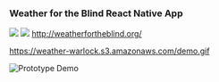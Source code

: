 ### Weather for the Blind React Native App

![](http://weatherfortheblind.org/wp-content/uploads/2014/09/warlock.jpg)
![](https://im.ezgif.com/tmp/ezgif-1-42ca059deeb6.gif)
http://weatherfortheblind.org/

https://weather-warlock.s3.amazonaws.com/demo.gif

![Prototype Demo](https://weather-warlock.s3.amazonaws.com/demo.gif)

